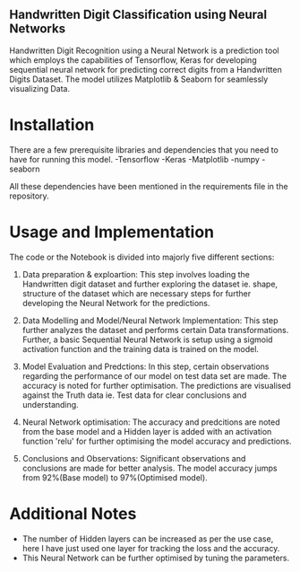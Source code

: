 ## Handwritten Digit Classification using Neural Networks
Handwritten Digit Recognition using a Neural Network is a prediction tool which employs the capabilities of Tensorflow, Keras for developing sequential neural network for predicting correct digits from a Handwritten Digits Dataset. The model utilizes Matplotlib & Seaborn for seamlessly visualizing Data.

# Installation
There are a few prerequisite libraries and dependencies that you need to have for running this model.
-Tensorflow
-Keras
-Matplotlib
-numpy
-seaborn

All these dependencies have been mentioned in the requirements file in the repository. 

# Usage and Implementation
The code or the Notebook is divided into majorly five different sections:
1. Data preparation & exploartion: This step involves loading the Handwritten digit dataset and further exploring the dataset ie. shape, structure of the dataset which are necessary steps for further developing the Neural Network for the predictions.

2. Data Modelling and Model/Neural Network Implementation: This step further analyzes the dataset and performs certain Data transformations. Further, a basic Sequential Neural Network is setup using a sigmoid activation function and the training data is trained on the model.

3. Model Evaluation and Predctions: In this step, certain observations regarding the performance of our model on test data set are made. The accuracy is noted for further optimisation. The predictions are visualised against the Truth data ie. Test data for clear conclusions and understanding.

4. Neural Network optimisation: The accuracy and predcitions are noted from the base model and a Hidden layer is added with an activation function 'relu' for further optimising the model accuracy and predictions. 

5. Conclusions and Observations: Significant observations and conclusions are made for better analysis. The model accuracy jumps from 92%(Base model) to 97%(Optimised model). 

# Additional Notes
- The number of Hidden layers can be increased as per the use case, here I have just used one layer for tracking the loss and the accuracy.
- This Neural Network can be further optimised by tuning the parameters.